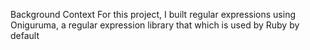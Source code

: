 Background Context
For this project, I built regular expressions using Oniguruma, a regular expression library that which is used by Ruby by default
